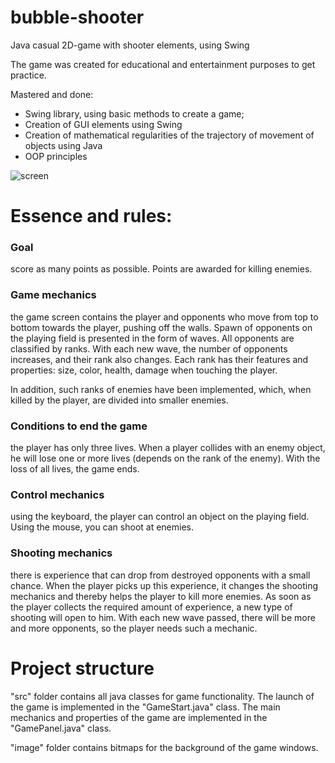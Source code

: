 # bubble-shooter
Java casual 2D-game with shooter elements, using Swing

The game was created for educational and entertainment purposes to get practice.

Mastered and done:
* Swing library, using basic methods to create a game;
* Creation of GUI elements using Swing
* Creation of mathematical regularities of the trajectory of movement of objects using Java
* OOP principles

![screen](https://i.imgur.com/h81Tjzq.png)

# Essence and rules:

### Goal 
score as many points as possible. Points are awarded for killing enemies. 

### Game mechanics
the game screen contains the player and opponents who move from top to bottom towards the player, pushing off the walls. Spawn of opponents on the playing field is presented in the form of waves. All opponents are classified by ranks. With each new wave, the number of opponents increases, and their rank also changes. Each rank has their features and properties: size, color, health, damage when touching the player. 

In addition, such ranks of enemies have been implemented, which, when killed by the player, are divided into smaller enemies.

### Conditions to end the game
the player has only three lives. When a player collides with an enemy object, he will lose one or more lives (depends on the rank of the enemy). With the loss of all lives, the game ends.

### Control mechanics 
using the keyboard, the player can control an object on the playing field. Using the mouse, you can shoot at enemies.

### Shooting mechanics 
there is experience that can drop from destroyed opponents with a small chance. When the player picks up this experience, it changes the shooting mechanics and thereby helps the player to kill more enemies. As soon as the player collects the required amount of experience, a new type of shooting will open to him. With each new wave passed, there will be more and more opponents, so the player needs such a mechanic.

# Project structure
"src" folder contains all java classes for game functionality.
The launch of the game is implemented in the "GameStart.java" class.
The main mechanics and properties of the game are implemented in the "GamePanel.java" class.

"image" folder contains bitmaps for the background of the game windows.
